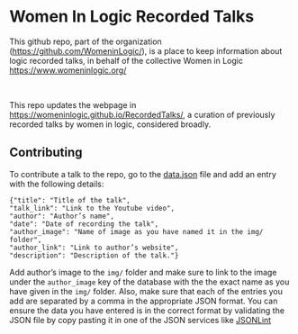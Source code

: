 # Women In Logic Recorded Talks

This github repo, part of the organization (https://github.com/WomeninLogic/), is a place to keep information about logic recorded talks, in behalf of the collective Women in Logic https://www.womeninlogic.org/

<br>

This repo updates the webpage in https://womeninlogic.github.io/RecordedTalks/, a curation of previously recorded talks by women in logic, considered broadly.

## Contributing

To contribute a talk to the repo, go to the [data.json](https://github.com/WomeninLogic/RecordedTalks/blob/main/data.json) file and add an entry with the following details:

```
{"title": "Title of the talk",
"talk_link": "Link to the Youtube video",
"author": "Author’s name",
"date": "Date of recording the talk",
"author_image": "Name of image as you have named it in the img/ folder",
"author_link": "Link to author’s website",
"description": "Description of the talk."}
```

Add author’s image to the `img/` folder and make sure to link to the image under the `author_image` key of the database with the the exact name as you have given in the `img/` folder. Also, make sure that each of the entries you add are separated by a comma in the appropriate JSON format. You can ensure the data you have entered is in the correct format by validating the JSON file by copy pasting it in one of the JSON services like [JSONLint](https://jsonlint.com)
